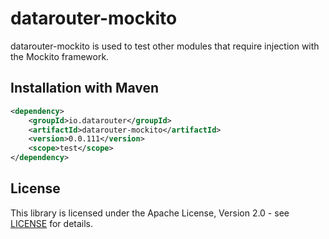 # datarouter-mockito

datarouter-mockito is used to test other modules that require injection with the Mockito framework.

## Installation with Maven

```xml
<dependency>
	<groupId>io.datarouter</groupId>
	<artifactId>datarouter-mockito</artifactId>
	<version>0.0.111</version>
	<scope>test</scope>
</dependency>
```

## License

This library is licensed under the Apache License, Version 2.0 - see [LICENSE](../LICENSE) for details.
